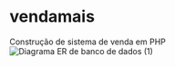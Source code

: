 # vendamais
Construção de sistema de venda em PHP  
![Diagrama ER de banco de dados (1)](https://github.com/user-attachments/assets/a0e10023-c263-42dd-8ea0-51bebe8798b2)
